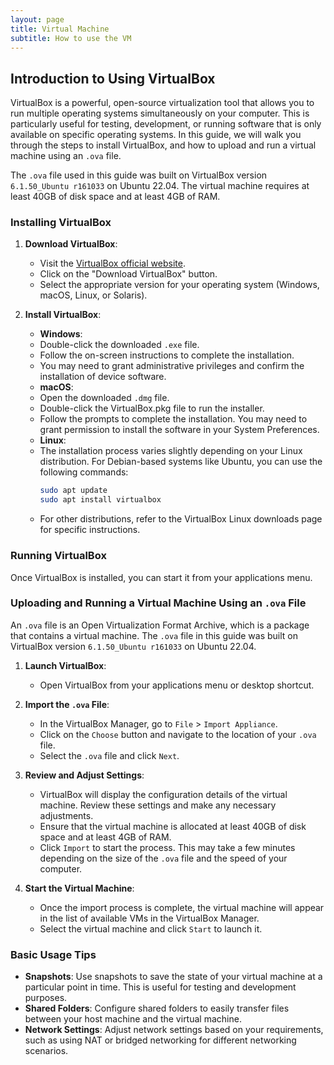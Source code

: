 ```yaml
---
layout: page
title: Virtual Machine
subtitle: How to use the VM
---
```


## Introduction to Using VirtualBox

VirtualBox is a powerful, open-source virtualization tool that allows you to run multiple operating systems simultaneously on your computer. This is particularly useful for testing, development, or running software that is only available on specific operating systems. In this guide, we will walk you through the steps to install VirtualBox, and how to upload and run a virtual machine using an `.ova` file.

The `.ova` file used in this guide was built on VirtualBox version `6.1.50_Ubuntu r161033` on Ubuntu 22.04. The virtual machine requires at least 40GB of disk space and at least 4GB of RAM.

### Installing VirtualBox

1. **Download VirtualBox**:
    - Visit the [VirtualBox official website](https://www.virtualbox.org/).
    - Click on the "Download VirtualBox" button.
    - Select the appropriate version for your operating system (Windows, macOS, Linux, or Solaris).

2. **Install VirtualBox**:
    - **Windows**:
    - Double-click the downloaded `.exe` file.
    - Follow the on-screen instructions to complete the installation.
    - You may need to grant administrative privileges and confirm the installation of device software.
    - **macOS**:
    - Open the downloaded `.dmg` file.
    - Double-click the VirtualBox.pkg file to run the installer.
    - Follow the prompts to complete the installation. You may need to grant permission to install the software in your System Preferences.
    - **Linux**:
    - The installation process varies slightly depending on your Linux distribution. For Debian-based systems like Ubuntu, you can use the following commands:
        ```bash
        sudo apt update
        sudo apt install virtualbox
        ```
    - For other distributions, refer to the VirtualBox Linux downloads page for specific instructions.

### Running VirtualBox

Once VirtualBox is installed, you can start it from your applications menu.

### Uploading and Running a Virtual Machine Using an `.ova` File

An `.ova` file is an Open Virtualization Format Archive, which is a package that contains a virtual machine. The `.ova` file in this guide was built on VirtualBox version `6.1.50_Ubuntu r161033` on Ubuntu 22.04.

1. **Launch VirtualBox**:
    - Open VirtualBox from your applications menu or desktop shortcut.

2. **Import the `.ova` File**:
    - In the VirtualBox Manager, go to `File` > `Import Appliance`.
    - Click on the `Choose` button and navigate to the location of your `.ova` file.
    - Select the `.ova` file and click `Next`.

3. **Review and Adjust Settings**:
    - VirtualBox will display the configuration details of the virtual machine. Review these settings and make any necessary adjustments.
    - Ensure that the virtual machine is allocated at least 40GB of disk space and at least 4GB of RAM.
    - Click `Import` to start the process. This may take a few minutes depending on the size of the `.ova` file and the speed of your computer.

4. **Start the Virtual Machine**:
    - Once the import process is complete, the virtual machine will appear in the list of available VMs in the VirtualBox Manager.
    - Select the virtual machine and click `Start` to launch it.

### Basic Usage Tips

- **Snapshots**: Use snapshots to save the state of your virtual machine at a particular point in time. This is useful for testing and development purposes.
- **Shared Folders**: Configure shared folders to easily transfer files between your host machine and the virtual machine.
- **Network Settings**: Adjust network settings based on your requirements, such as using NAT or bridged networking for different networking scenarios.
    